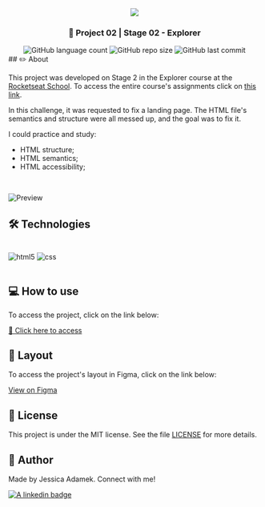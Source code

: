 <div align="center">
   <img src="https://www.rocketseat.com.br/assets/logos/explorer.svg" />
</div>
   
<h3 align="center">🚀 Project 02 | Stage 02 - Explorer</h3>

<div align="center">
  <img alt="GitHub language count" src="https://img.shields.io/github/languages/count/jeadamek/treine-me">

  <img alt="GitHub repo size" src="https://img.shields.io/github/repo-size/jeadamek/treine-me">
  
  <img alt="GitHub last commit" src="https://img.shields.io/github/last-commit/jeadamek/treine-me?color=%231280BF">
  
 <!-- <a href="https://jeadamek.github.io/treine-me/"> ▶️ Access Project </a> -->
</div>   
## ✏️ About

This project was developed on Stage 2 in the Explorer course at the [Rocketseat School](https://www.rocketseat.com.br/). To access the entire course's assignments click on [this link](https://github.com/jeadamek/explorer-rocketseat).

In this challenge, it was requested to fix a landing page. The HTML file's semantics and structure were all messed up, and the goal was to fix it.

I could practice and study:

- HTML structure;
- HTML semantics;
- HTML accessibility;


<br/>

![Preview](https://user-images.githubusercontent.com/78454317/191859444-3934af88-d4f9-490a-9755-99d9874b2513.png)

## 🛠️ Technologies

<div style="display: inline_block"><br/>
  <img align="center" alt="html5" src="https://img.shields.io/badge/HTML5-E34F26?style=for-the-badge&logo=html5&logoColor=white" />
  <img align="center" alt="css" src="https://img.shields.io/badge/CSS3-1572B6?style=for-the-badge&logo=css3&logoColor=white" />
</div><br/>


## 💻 How to use

To access the project, click on the link below:

[🔗 Click here to access](https://jeadamek.github.io/treine-me/)


## 🎨 Layout

To access the project's layout in Figma, click on the link below:

[View on Figma](https://www.figma.com/file/rkDOHGPwwFtBNqEdHSuQPd/Projeto-02---Explorer?node-id=0%3A1)

## 📝 License

This project is under the MIT license. See the file [LICENSE](LICENSE) for more details.


## 🎯 Author

<p>
	Made by Jessica Adamek. Connect with me! 	
</p>
<div>
  <a href="https://www.linkedin.com/in/jessica-adamek/" target="_blank">
    <img src="https://img.shields.io/badge/LinkedIn-0077B5?style=for-the-badge&logo=linkedin&logoColor=white" alt="A linkedin badge">
  </a>  
</div>


